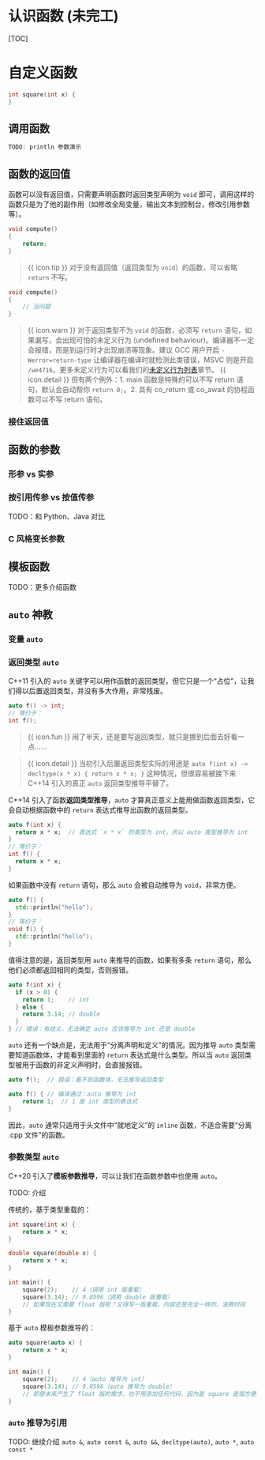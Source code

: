 # 认识函数 (未完工)

[TOC]

# 自定义函数

```cpp
int square(int x) {
}
```

## 调用函数

```cpp
TODO: println 参数演示
```

## 函数的返回值

函数可以没有返回值，只需要声明函数时返回类型声明为 `void` 即可，调用这样的函数只是为了他的副作用（如修改全局变量，输出文本到控制台，修改引用参数等）。

```cpp
void compute()
{
    return;
}
```

> {{ icon.tip }} 对于没有返回值（返回类型为 `void`）的函数，可以省略 `return` 不写。

```cpp
void compute()
{
    // 没问题
}
```

> {{ icon.warn }} 对于返回类型不为 `void` 的函数，必须写 `return` 语句，如果漏写，会出现可怕的未定义行为 (undefined behaviour)。编译器不一定会报错，而是到运行时才出现崩溃等现象。建议 GCC 用户开启 `-Werror=return-type` 让编译器在编译时就检测此类错误，MSVC 则是开启 `/we4716`。更多未定义行为可以看我们的[未定义行为列表](undef.md)章节。
> {{ icon.detail }} 但有两个例外：1. main 函数是特殊的可以不写 return 语句，默认会自动帮你 `return 0;`。2. 具有 co_return 或 co_await 的协程函数可以不写 return 语句。

### 接住返回值

## 函数的参数

### 形参 vs 实参

### 按引用传参 vs 按值传参

TODO：和 Python、Java 对比

### C 风格变长参数

## 模板函数

TODO：更多介绍函数

## `auto` 神教

### 变量 `auto`

### 返回类型 `auto`

C++11 引入的 `auto` 关键字可以用作函数的返回类型，但它只是一个“占位”，让我们得以后置返回类型，并没有多大作用，非常残废。

```cpp
auto f() -> int;
// 等价于：
int f();
```

> {{ icon.fun }} 闹了半天，还是要写返回类型，就只是挪到后面去好看一点……

> {{ icon.detail }} 当初引入后置返回类型实际的用途是 `auto f(int x) -> decltype(x * x) { return x * x; }` 这种情况，但很容易被接下来 C++14 引入的真正 `auto` 返回类型推导平替了。

C++14 引入了函数**返回类型推导**，`auto` 才算真正意义上能用做函数返回类型，它会自动根据函数中的 `return` 表达式推导出函数的返回类型。

```cpp
auto f(int x) {
  return x * x;  // 表达式 `x * x` 的类型为 int，所以 auto 类型推导为 int
}
// 等价于：
int f() {
  return x * x;
}
```

如果函数中没有 `return` 语句，那么 `auto` 会被自动推导为 `void`，非常方便。

```cpp
auto f() {
  std::println("hello");
}
// 等价于：
void f() {
  std::println("hello");
}
```

值得注意的是，返回类型用 `auto` 来推导的函数，如果有多条 `return` 语句，那么他们必须都返回相同的类型，否则报错。

```cpp
auto f(int x) {
  if (x > 0) {
    return 1;    // int
  } else {
    return 3.14; // double
  }
} // 错误：有歧义，无法确定 auto 应该推导为 int 还是 double
```

`auto` 还有一个缺点是，无法用于“分离声明和定义”的情况。因为推导 `auto` 类型需要知道函数体，才能看到里面的 `return` 表达式是什么类型。所以当 `auto` 返回类型被用于函数的非定义声明时，会直接报错。

```cpp
auto f();  // 错误：看不到函数体，无法推导返回类型

auto f() { // 编译通过：auto 推导为 int
    return 1;  // 1 是 int 类型的表达式
}
```

因此，`auto` 通常只适用于头文件中“就地定义”的 `inline` 函数，不适合需要“分离 .cpp 文件”的函数。

### 参数类型 `auto`

C++20 引入了**模板参数推导**，可以让我们在函数参数中也使用 `auto`。

TODO: 介绍

传统的，基于类型重载的：

```cpp
int square(int x) {
    return x * x;
}

double square(double x) {
    return x * x;
}

int main() {
    square(2);    // 4（调用 int 版重载）
    square(3.14); // 9.8596（调用 double 版重载）
    // 如果现在又需要 float 版呢？又得写一版重载，内容还是完全一样的，浪费时间
}
```

基于 `auto` 模板参数推导的：

```cpp
auto square(auto x) {
    return x * x;
}

int main() {
    square(2);    // 4（auto 推导为 int）
    square(3.14); // 9.8596（auto 推导为 double）
    // 即使未来产生了 float 版的需求，也不用添加任何代码，因为是 square 是很方便的模板函数
}
```

### `auto` 推导为引用

TODO: 继续介绍 `auto &`, `auto const &`, `auto &&`, `decltype(auto)`, `auto *`, `auto const *`
